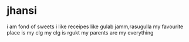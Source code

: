 # jhansi
i am fond of sweets
i like receipes like gulab jamm,rasugulla
my favourite place is my clg
my clg is rgukt
my parents are my everything
